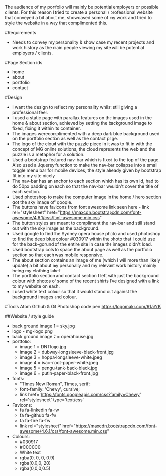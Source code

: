 The audience of my portfolio will mainly be potential employers or possible clients.
For this reason I tried to create a personal / professional website that conveyed a bit about me,
showcased some of my work and tried to style the website in a way that complimented this.


#Requirements
  - Needs to convey my personality & show case my recent projects and work history as the main people viewing my site will be potential employers / clients.

#Page Section ids
  - home
  - about
  - portfolio
  - contact

#Design
  - I want the design to reflect my personality whilst still giving a professional feel.
  - I used a static page with parallax features on the images used in the home & about section, achieved by setting the background image to fixed, fixing it within its container.
  - The images werecomplimented with a deep dark blue background used on the portfolio section as well as the contact page.
  - The logo of the cloud with the puzzle piece in it was to fit in with the concept of MG online solutions, the cloud represents the web and the puzzle is a metaphor for a solution.
  - Used a bootstrap featured nav-bar which is fixed to the top of the page. Also used a Jquerey function to make the nav-bar collapse into a small toggle menu bar for mobile devices, the style already given by bootstrap fit into my site nicely.
  - The nav-bar has an anchor to each section which has its own id, had to do 50px padding on each so that the nav-bar wouldn't cover the title of each section.
  - Used photoshop to make the computer image in the home / hero section got the sky image off google.
  - The buttons have favicons from font awesome link seen here -	link rel="stylesheet" href="https://maxcdn.bootstrapcdn.com/font-awesome/4.6.1/css/font-awesome.min.css"
  - The button styles are meant to compliment the nav-bar and still stand out with the sky image as the background.
  - Used google to find the Sydney opera house photo and used photoshop to find the deep blue colour #030917 within the photo that I could use for the back-gorund of the entire site in case the images didn't load.
  - Used bootstrap cols to space the about page as well as the portfolio section so that each was mobile responsive.
  - The about section contains an image of me (which I will more than likely update) a bit about my personally and my relevant work history mainly being my clothing label.
  - The portfolio section and contact section I left with just the background colour with photos of some of the recent shirts I've designed with a link to my website on each.
  - I used white text colour so that it would stand out against the background images and colour.

#Tools
Atom
Github & Git
Photoshop
code pen
https://logomakr.com/91aYrK

##Website / style guide

  - back ground image 1 = sky.jpg
  - logo - mg-logo.png
  - back ground image 2 = operahouse.jpg
  - portfolio:
    - image 1 = DNTlogo.jpg
    - image 2 = dubway-longsleeve-black-front.jpg
    - image 3 = hoppa-longsleeve-white.jpeg
    - image 4 = isac-noot-paper-white.jpeg
    - image 5 = pengu-tank-back-black.jpg
    - image 6 = putin-paper-black-front.jpg
  - fonts:
    -  "Times New Roman", Times, serif;
    -   font-family: 'Chewy', cursive;
      - link href='https://fonts.googleapis.com/css?family=Chewy' rel='stylesheet' type='text/css'
  - Favicons:
    - fa fa-linkedin fa-fw
    - fa fa-github fa-fw
    - fa fa-fire fa-fw
    - link rel="stylesheet" href="https://maxcdn.bootstrapcdn.com/font-awesome/4.6.1/css/font-awesome.min.css"
  - Colours:
    - #030917
    - #C0C0C0
    - White text
    - rgba(0, 0, 0, 0.9)
    - rgba(0,0,0, 20)
    - rgba(0,0,0,0.5)
